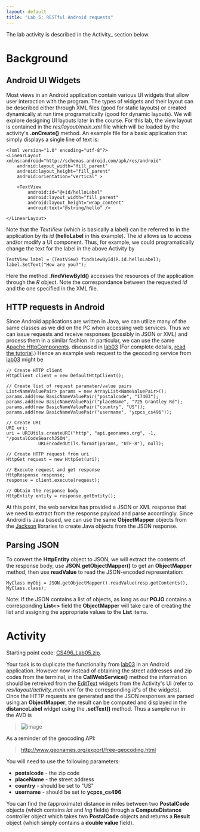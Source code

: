```yaml
---
layout: default
title: "Lab 5: RESTful Android requests"
---
```


The lab activity is described in the Activity\_ section below.

Background
==========

Android UI Widgets
------------------

Most views in an Android application contain various UI widgets that allow user interaction with the program. The types of widgets and their layout can be described either through XML files (good for static layouts) or created dynamically at run time programatically (good for dynamic layouts). We will explore designing UI layouts later in the course. For this lab, the view layout is contained in the *res/layout/main.xml* file which will be loaded by the activity's **.onCreate()** method. An example file for a basic application that simply displays a single line of text is:

    <?xml version="1.0" encoding="utf-8"?>
    <LinearLayout xmlns:android="http://schemas.android.com/apk/res/android"
        android:layout_width="fill_parent"
        android:layout_height="fill_parent"
        android:orientation="vertical" >

        <TextView
            android:id="@+id/helloLabel"
            android:layout_width="fill_parent"
            android:layout_height="wrap_content"
            android:text="@string/hello" />

    </LinearLayout>

Note that the *TextView* (which is basically a label) can be referred to in the application by its *id* (**helloLabel** in this example). The *id* allows us to access and/or modify a UI component. Thus, for example, we could programatically change the text for the label in the above Activity by

    TextView label = (TextView) findViewById(R.id.helloLabel);
    label.SetText("How are you?");

Here the method **.findViewById()** accesses the resources of the application through the *R* object. Note the correspondance between the requested *id* and the one specified in the XML file.

HTTP requests in Android
------------------------

Since Android applications are written in Java, we can utilize many of the same classes as we did on the PC when accessing web services. Thus we can issue requests and receive responses (possibly in JSON or XML) and process them in a similar fashion. In particular, we can use the same [Apache HttpComponents](http://hc.apache.org/). discussed in [lab03](lab03.html) (For complete details, [read the tutorial](http://hc.apache.org/httpcomponents-client-ga/tutorial/html/).) Hence an example web request to the geocoding service from [lab03](lab03.html) might be

    // Create HTTP client
    HttpClient client = new DefaultHttpClient();

    // Create list of request paramater/value pairs
    List<NameValuePair> params = new ArrayList<NameValuePair>();
    params.add(new BasicNameValuePair("postalcode", "17403");
    params.add(new BasicNameValuePair("placeName", "725 Grantley Rd");
    params.add(new BasicNameValuePair("country", "US"));
    params.add(new BasicNameValuePair("username", "ycpcs_cs496"));

    // Create URI
    URI uri;
    uri = URIUtils.createURI("http", "api.geonames.org", -1, "/postalCodeSearchJSON", 
                URLEncodedUtils.format(params, "UTF-8"), null);

    // Create HTTP request from uri
    HttpGet request = new HttpGet(uri);

    // Execute request and get response
    HttpResponse response;
    response = client.execute(request);

    // Obtain the response body
    HttpEntity entity = response.getEntity();

At this point, the web service has provided a JSON or XML response that we need to extract from the response payload and parse accordingly. Since Android is Java based, we can use the same **ObjectMapper** objects from the [Jackson](https://github.com/FasterXML/jackson) libraries to create Java objects from the JSON response.

Parsing JSON
------------

To convert the **HttpEntity** object to JSON, we will extract the contents of the response body, use **JSON.getObjectMapper()** to get an **ObjectMapper** method, then use **readValue** to read the JSON-encoded representation:

    MyClass myObj = JSON.getObjectMapper().readValue(resp.getContents(), MyClass.class);
    
Note: If the JSON contains a list of objects, as long as our **POJO** contains a corresponding **List<>** field the **ObjectMapper** will take care of creating the list and assigning the appropriate values to the **List** items.

Activity
========

Starting point code: [CS496\_Lab05.zip](CS496_Lab05.zip).

Your task is to duplicate the functionality from [lab03](lab03.html) in an Android application. However now instead of obtaining the street addresses and zip codes from the terminal, in the **CallWebService()** method the information should be retreived from the [EditText](http://developer.android.com/reference/android/widget/EditText.html) widgets from the Activity's UI (refer to *res/layout/activity_main.xml* for the corresponding *id*'s of the widgets). Once the HTTP requests are generated and the JSON responses are parsed using an **ObjectMapper**, the result can be computed and displayed in the **distanceLabel** widget using the **.setText()** method. Thus a sample run in the AVD is

> ![image](images/lab05/MobileClient.png)

As a reminder of the geocoding API:

> <http://www.geonames.org/export/free-geocoding.html>

You will need to use the following parameters:

-   **postalcode** - the zip code
-   **placeName** - the street address
-   **country** - should be set to "US"
-   **username** - should be set to **ycpcs_cs496**

You can find the (approximate) distance in miles between two **PostalCode** objects (which contains *lat* and *lng* fields) through a **ComputeDistance** controller object which takes two **PostalCode** objects and returns a **Result** object (which simply contains a **double value** field).